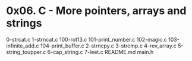 # 0x06. C - More pointers, arrays and strings
0-strcat.c
1-strncat.c
100-rot13.c
101-print_number.c
102-magic.c
103-infinite_add.c
104-print_buffer.c
2-strncpy.c
3-strcmp.c
4-rev_array.c
5-string_toupper.c
6-cap_string.c
7-leet.c
README.md
main.h
